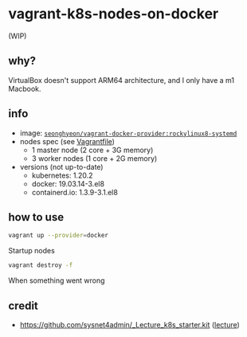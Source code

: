 # vagrant-k8s-nodes-on-docker

(WIP)

## why?

VirtualBox doesn't support ARM64 architecture, and I only have a m1 Macbook.

## info

- image: [`seonghyeon/vagrant-docker-provider:rockylinux8-systemd`](https://github.com/sh-cho/vagrant-docker-provider)
- nodes spec (see [Vagrantfile](Vagrantfile))
  - 1 master node (2 core + 3G memory)
  - 3 worker nodes (1 core + 2G memory)
- versions (not up-to-date)
  - kubernetes: 1.20.2
  - docker: 19.03.14-3.el8
  - containerd.io: 1.3.9-3.1.el8

## how to use

```sh
vagrant up --provider=docker
```
Startup nodes

```sh
vagrant destroy -f
```
When something went wrong

## credit
- https://github.com/sysnet4admin/_Lecture_k8s_starter.kit ([lecture](https://www.inflearn.com/course/%EC%BF%A0%EB%B2%84%EB%84%A4%ED%8B%B0%EC%8A%A4-%EC%89%BD%EA%B2%8C%EC%8B%9C%EC%9E%91))
